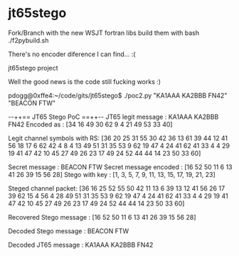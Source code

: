 jt65stego
=========

Fork/Branch with the new WSJT fortran libs
build them with 
bash ./f2pybuild.sh

There's no encoder diference I can find... :(






jt65stego project

Well the good news is the code still fucking works :)

pdogg@0xffe4:~/code/gits/jt65stego$ ./poc2.py "KA1AAA KA2BBB FN42" "BEACON FTW"


--++== JT65 Stego PoC ==++--
JT65 legit message      : KA1AAA KA2BBB FN42
Encoded as              : [34 16 49 30 62  9  4 21 49 53 33 40]

Legit channel symbols with RS:
[36 20 25 31 55 30 42 36 13 61 39 44 12 41 56 18 17  6 62 42  4  8  4 13 49
 51 31 35 53  9 62 19 47  4 24 41 62 41 33  4  4 29 19 41 47 42 10 45 27 49
 26 23 17 49 24 52 44 44 14 23 50 33 60]

Secret message           : BEACON FTW
Secret message encoded   : [16 52 50 11  6 13 41 26 39 15 56 28]
Stego with key          : [1, 3, 5, 7, 9, 11, 13, 15, 17, 19, 21, 23]

Steged channel packet:
[36 16 25 52 55 50 42 11 13  6 39 13 12 41 56 26 17 39 62 15  4 56  4 28 49
 51 31 35 53  9 62 19 47  4 24 41 62 41 33  4  4 29 19 41 47 42 10 45 27 49
 26 23 17 49 24 52 44 44 14 23 50 33 60]

Recovered Stego message : [16 52 50 11  6 13 41 26 39 15 56 28]

Decoded Stego message : BEACON FTW           

Decoded JT65 message : 
 KA1AAA KA2BBB FN42  
